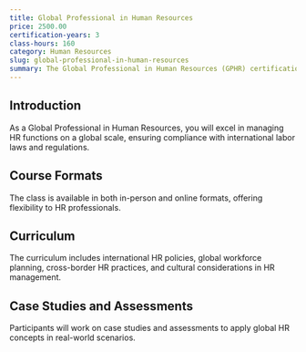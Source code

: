 ```yaml
---
title: Global Professional in Human Resources
price: 2500.00
certification-years: 3
class-hours: 160
category: Human Resources
slug: global-professional-in-human-resources
summary: The Global Professional in Human Resources (GPHR) certification is designed for HR professionals with a global focus. This comprehensive class covers international HR policies, global mobility, and cross-border HR practices. It equips candidates with the skills needed to navigate the complexities of global HR management.
---
```


## Introduction

As a Global Professional in Human Resources, you will excel in managing HR functions on a global scale, ensuring compliance with international labor laws and regulations.

## Course Formats

The class is available in both in-person and online formats, offering flexibility to HR professionals.

## Curriculum

The curriculum includes international HR policies, global workforce planning, cross-border HR practices, and cultural considerations in HR management.

## Case Studies and Assessments

Participants will work on case studies and assessments to apply global HR concepts in real-world scenarios.

